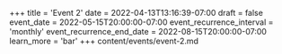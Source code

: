 +++
title = 'Event 2'
date = 2022-04-13T13:16:39-07:00
draft = false
event_date = 2022-05-15T20:00:00-07:00
event_recurrence_interval = 'monthly'
event_recurrence_end_date = 2022-08-15T20:00:00-07:00
learn_more = 'bar'
+++
content/events/event-2.md
